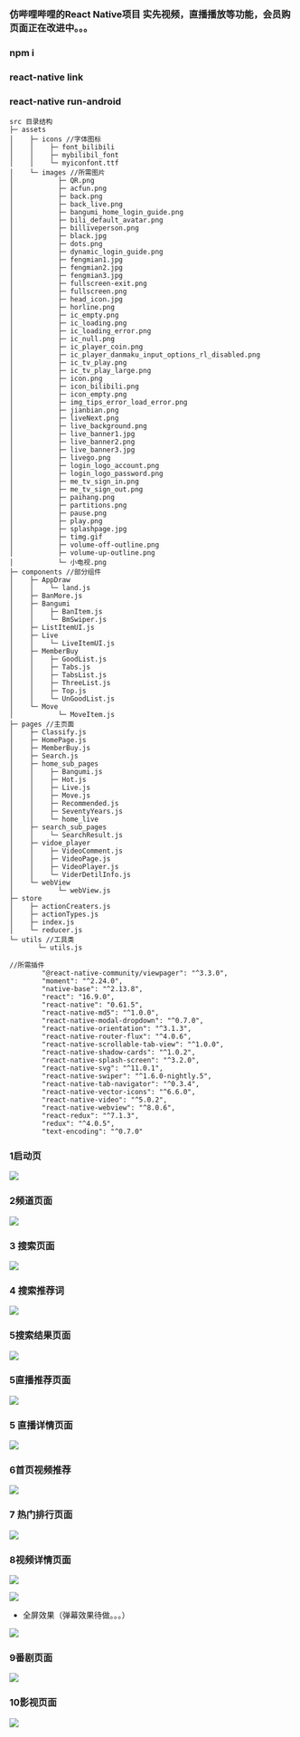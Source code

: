### 仿哔哩哔哩的React Native项目 实先视频，直播播放等功能，会员购页面正在改进中。。。

### npm i 

### react-native link

### react-native run-android

```
src 目录结构
├─ assets
│    ├─ icons //字体图标
│    │    ├─ font_bilibili
│    │    ├─ mybilibil_font
│    │    └─ myiconfont.ttf
│    └─ images //所需图片
│           ├─ QR.png
│           ├─ acfun.png
│           ├─ back.png
│           ├─ back_live.png
│           ├─ bangumi_home_login_guide.png
│           ├─ bili_default_avatar.png
│           ├─ billiveperson.png
│           ├─ black.jpg
│           ├─ dots.png
│           ├─ dynamic_login_guide.png
│           ├─ fengmian1.jpg
│           ├─ fengmian2.jpg
│           ├─ fengmian3.jpg
│           ├─ fullscreen-exit.png
│           ├─ fullscreen.png
│           ├─ head_icon.jpg
│           ├─ horline.png
│           ├─ ic_empty.png
│           ├─ ic_loading.png
│           ├─ ic_loading_error.png
│           ├─ ic_null.png
│           ├─ ic_player_coin.png
│           ├─ ic_player_danmaku_input_options_rl_disabled.png
│           ├─ ic_tv_play.png
│           ├─ ic_tv_play_large.png
│           ├─ icon.png
│           ├─ icon_bilibili.png
│           ├─ icon_empty.png
│           ├─ img_tips_error_load_error.png
│           ├─ jianbian.png
│           ├─ liveNext.png
│           ├─ live_background.png
│           ├─ live_banner1.jpg
│           ├─ live_banner2.png
│           ├─ live_banner3.jpg
│           ├─ livego.png
│           ├─ login_logo_account.png
│           ├─ login_logo_password.png
│           ├─ me_tv_sign_in.png
│           ├─ me_tv_sign_out.png
│           ├─ paihang.png
│           ├─ partitions.png
│           ├─ pause.png
│           ├─ play.png
│           ├─ splashpage.jpg
│           ├─ timg.gif
│           ├─ volume-off-outline.png
│           ├─ volume-up-outline.png
│           └─ 小电视.png
├─ components //部分组件
│    ├─ AppDraw
│    │    └─ land.js
│    ├─ BanMore.js
│    ├─ Bangumi
│    │    ├─ BanItem.js
│    │    └─ BmSwiper.js
│    ├─ ListItemUI.js
│    ├─ Live
│    │    └─ LiveItemUI.js
│    ├─ MemberBuy
│    │    ├─ GoodList.js
│    │    ├─ Tabs.js
│    │    ├─ TabsList.js
│    │    ├─ ThreeList.js
│    │    ├─ Top.js
│    │    └─ UnGoodList.js
│    └─ Move
│           └─ MoveItem.js
├─ pages //主页面
│    ├─ Classify.js
│    ├─ HomePage.js
│    ├─ MemberBuy.js
│    ├─ Search.js
│    ├─ home_sub_pages
│    │    ├─ Bangumi.js
│    │    ├─ Hot.js
│    │    ├─ Live.js
│    │    ├─ Move.js
│    │    ├─ Recommended.js
│    │    ├─ SeventyYears.js
│    │    └─ home_live
│    ├─ search_sub_pages
│    │    └─ SearchResult.js
│    ├─ vidoe_player
│    │    ├─ VideoComment.js
│    │    ├─ VideoPage.js
│    │    ├─ VideoPlayer.js
│    │    └─ ViderDetilInfo.js
│    └─ webView
│           └─ webView.js
├─ store
│    ├─ actionCreaters.js
│    ├─ actionTypes.js
│    ├─ index.js
│    └─ reducer.js
└─ utils //工具类
       └─ utils.js
```

```
//所需插件
	    "@react-native-community/viewpager": "^3.3.0",
        "moment": "^2.24.0",
        "native-base": "^2.13.8",
        "react": "16.9.0",
        "react-native": "0.61.5",
        "react-native-md5": "^1.0.0",
        "react-native-modal-dropdown": "^0.7.0",
        "react-native-orientation": "^3.1.3",
        "react-native-router-flux": "^4.0.6",
        "react-native-scrollable-tab-view": "^1.0.0",
        "react-native-shadow-cards": "^1.0.2",
        "react-native-splash-screen": "^3.2.0",
        "react-native-svg": "^11.0.1",
        "react-native-swiper": "^1.6.0-nightly.5",
        "react-native-tab-navigator": "^0.3.4",
        "react-native-vector-icons": "^6.6.0",
        "react-native-video": "^5.0.2",
        "react-native-webview": "^8.0.6",
        "react-redux": "^7.1.3",
        "redux": "^4.0.5",
        "text-encoding": "^0.7.0"
```



### 1启动页

![](https://s2.ax1x.com/2020/02/18/3FPlQI.md.png)

### 2频道页面

![](https://s2.ax1x.com/2020/02/18/3FP1yt.md.png)

### 3 搜索页面

![](https://s2.ax1x.com/2020/02/18/3FPGef.md.png)

### 4 搜索推荐词

![](https://s2.ax1x.com/2020/02/18/3FPYTS.md.png)

### 5搜索结果页面

![](https://s2.ax1x.com/2020/02/18/3FPNFg.md.png)

### 5直播推荐页面

![](https://s2.ax1x.com/2020/02/18/3FPUYQ.md.png)

### 5 直播详情页面

![](https://s2.ax1x.com/2020/02/18/3FPaWj.md.png)

### 6首页视频推荐

![](https://s2.ax1x.com/2020/02/18/3FPwSs.md.png)

### 7 热门排行页面

![](https://s2.ax1x.com/2020/02/18/3FPsmV.md.png)

### 8视频详情页面

![](https://s2.ax1x.com/2020/02/18/3FPfp9.md.png)

![](https://s2.ax1x.com/2020/02/18/3FP5Ox.md.png)

- 全屏效果（弹幕效果待做。。。）

![](https://s2.ax1x.com/2020/02/18/3FP461.md.png)

### 9番剧页面

![](https://s2.ax1x.com/2020/02/18/3FPywT.md.png)

### 10影视页面

![](https://s2.ax1x.com/2020/02/18/3FP6TU.md.png)







